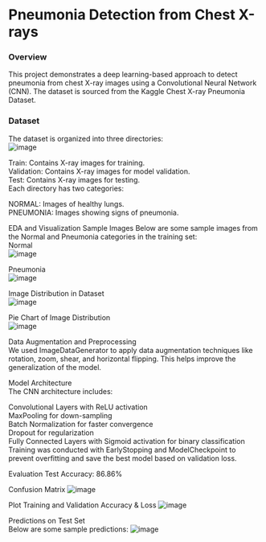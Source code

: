 # Pneumonia Detection from Chest X-rays
### Overview
This project demonstrates a deep learning-based approach to detect pneumonia from chest X-ray images using a Convolutional Neural Network (CNN). The dataset is sourced from the Kaggle Chest X-ray Pneumonia Dataset.

### Dataset
The dataset is organized into three directories:   
![image](https://github.com/user-attachments/assets/ecd16c48-8139-48d7-a5ee-1429c0c958c5)

Train: Contains X-ray images for training.   
Validation: Contains X-ray images for model validation.   
Test: Contains X-ray images for testing.   
Each directory has two categories:

NORMAL: Images of healthy lungs.  
PNEUMONIA: Images showing signs of pneumonia.    

EDA and Visualization
Sample Images
Below are some sample images from the Normal and Pneumonia categories in the training set:   
Normal   
![image](https://github.com/user-attachments/assets/e28e5d84-3c8d-4ded-94fd-092bb46b6cea)

Pneumonia   
![image](https://github.com/user-attachments/assets/60b42953-406e-40be-869a-119580a82e6d)

Image Distribution in Dataset   
![image](https://github.com/user-attachments/assets/f60f68e9-8ccb-44c0-9630-4827b8176907)

Pie Chart of Image Distribution   
![image](https://github.com/user-attachments/assets/0fb85d52-3a36-41c4-8725-2676697672ea)

Data Augmentation and Preprocessing   
We used ImageDataGenerator to apply data augmentation techniques like rotation, zoom, shear, and horizontal flipping. This helps improve the generalization of the model.

Model Architecture   
The CNN architecture includes:   

Convolutional Layers with ReLU activation   
MaxPooling for down-sampling   
Batch Normalization for faster convergence   
Dropout for regularization   
Fully Connected Layers with Sigmoid activation for binary classification   
Training was conducted with EarlyStopping and ModelCheckpoint to prevent overfitting and save the best model based on validation loss.  


Evaluation
Test Accuracy: 86.86%

Confusion Matrix
![image](https://github.com/user-attachments/assets/8aa77254-c7bc-40ea-b021-402d2e23751b)

Plot Training and Validation Accuracy & Loss
![image](https://github.com/user-attachments/assets/5f290731-7420-48d8-91a6-2cdf67fcaa1d)

Predictions on Test Set   
Below are some sample predictions:
![image](https://github.com/user-attachments/assets/ce9bc007-0973-4409-87f7-e04a70934361)
